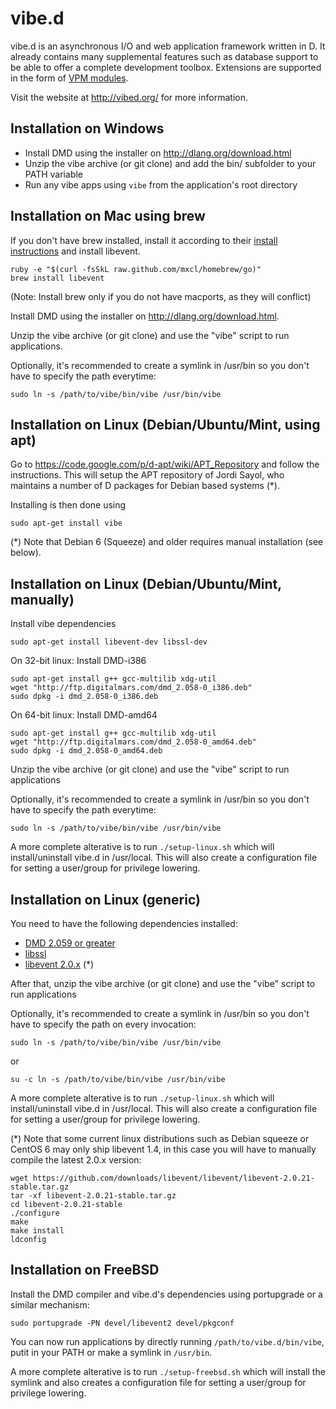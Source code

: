 vibe.d
======

vibe.d is an asynchronous I/O and web application framework written in D.
It already contains many supplemental features such as database support
to be able to offer a complete development toolbox. Extensions are
supported in the form of [VPM modules](http://registry.vibed.org/).

Visit the website at <http://vibed.org/> for more information.


Installation on Windows
-----------------------

 - Install DMD using the installer on <http://dlang.org/download.html>
 - Unzip the vibe archive (or git clone) and add the bin/ subfolder to your PATH variable
 - Run any vibe apps using `vibe` from the application's root directory


Installation on Mac using brew
------------------------------

If you don't have brew installed, install it according to their [install
instructions](<https://github.com/mxcl/homebrew/wiki/installation>) and
install libevent.

    ruby -e "$(curl -fsSkL raw.github.com/mxcl/homebrew/go)"
    brew install libevent

(Note: Install brew only if you do not have macports, as they will conflict)

Install DMD using the installer on <http://dlang.org/download.html>.
 
Unzip the vibe archive (or git clone) and use the "vibe" script to run applications.
 
Optionally, it's recommended to create a symlink in /usr/bin so you don't
have to specify the path everytime:
 
    sudo ln -s /path/to/vibe/bin/vibe /usr/bin/vibe


Installation on Linux (Debian/Ubuntu/Mint, using apt)
-----------------------------------------------------

Go to <https://code.google.com/p/d-apt/wiki/APT_Repository> and follow the
instructions. This will setup the APT repository of Jordi Sayol, who maintains
a number of D packages for Debian based systems (*).

Installing is then done using

    sudo apt-get install vibe

(*) Note that Debian 6 (Squeeze) and older requires manual installation (see below).


Installation on Linux (Debian/Ubuntu/Mint, manually)
-----------------------------------------------

Install vibe dependencies

    sudo apt-get install libevent-dev libssl-dev


On 32-bit linux: Install DMD-i386

    sudo apt-get install g++ gcc-multilib xdg-util
    wget "http://ftp.digitalmars.com/dmd_2.058-0_i386.deb"
    sudo dpkg -i dmd_2.058-0_i386.deb


On 64-bit linux: Install DMD-amd64

    sudo apt-get install g++ gcc-multilib xdg-util
    wget "http://ftp.digitalmars.com/dmd_2.058-0_amd64.deb"
    sudo dpkg -i dmd_2.058-0_amd64.deb


Unzip the vibe archive (or git clone) and use the "vibe" script to run applications

Optionally, it's recommended to create a symlink in /usr/bin so you don't
have to specify the path everytime:
 
    sudo ln -s /path/to/vibe/bin/vibe /usr/bin/vibe

A more complete alterative is to run `./setup-linux.sh` which will install/uninstall vibe.d in /usr/local. This will also create a configuration file for setting a user/group for privilege lowering.


Installation on Linux (generic)
-------------------------------

You need to have the following dependencies installed:

 - [DMD 2.059 or greater](http://dlang.org/download)
 - [libssl](http://www.openssl.org/source/)
 - [libevent 2.0.x](http://libevent.org/) (*)

After that, unzip the vibe archive (or git clone) and use the "vibe" script to run applications

Optionally, it's recommended to create a symlink in /usr/bin so you don't
have to specify the path on every invocation:
 
    sudo ln -s /path/to/vibe/bin/vibe /usr/bin/vibe

or

    su -c ln -s /path/to/vibe/bin/vibe /usr/bin/vibe

A more complete alterative is to run `./setup-linux.sh` which will install/uninstall vibe.d in /usr/local. This will also create a configuration file for setting a user/group for privilege lowering.

(*) Note that some current linux distributions such as Debian squeeze or CentOS 6 may only ship libevent 1.4, in this case you will have to manually compile the latest 2.0.x version:

```
wget https://github.com/downloads/libevent/libevent/libevent-2.0.21-stable.tar.gz
tar -xf libevent-2.0.21-stable.tar.gz
cd libevent-2.0.21-stable
./configure
make
make install
ldconfig
```


Installation on FreeBSD
-----------------------

Install the DMD compiler and vibe.d's dependencies using portupgrade or a similar mechanism:

    sudo portupgrade -PN devel/libevent2 devel/pkgconf

You can now run applications by directly running `/path/to/vibe.d/bin/vibe`, putit in your PATH or make a symlink in `/usr/bin`.

A more complete alterative is to run `./setup-freebsd.sh` which will install the symlink and also creates a configuration file for setting a user/group for privilege lowering.
